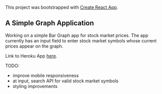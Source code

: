 This project was bootstrapped with [Create React App](https://github.com/facebookincubator/create-react-app).

## A Simple Graph Application

Working on a simple Bar Graph app for stock market prices. The app currently has an input field to enter stock market symbols whose current prices appear on the graph.

Link to Heroku App [here](https://whispering-thicket-32277.herokuapp.com/).

TODO: 

- improve mobile responsiveness
- at input, search API for valid stock market symbols
- styling improvements